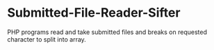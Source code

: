 # Submitted-File-Reader-Sifter
PHP programs read and take submitted files and breaks on requested character to split into array.
